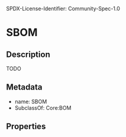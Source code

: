 SPDX-License-Identifier: Community-Spec-1.0

# SBOM

## Description

TODO

## Metadata

- name: SBOM
- SubclassOf: Core:BOM

## Properties

